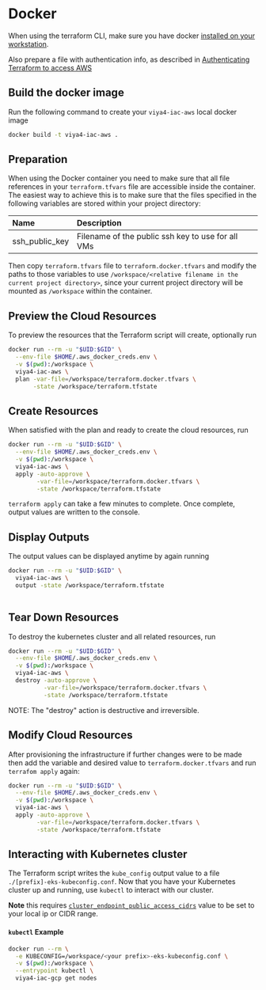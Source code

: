 # Docker

When using the terraform CLI, make sure you have docker [installed on your workstation](../../README.md#docker).

Also prepare a file with authentication info, as described in [Authenticating Terraform to access AWS](./TerraformAWSAuthentication.md)

## Build the docker image

Run the following command to create your `viya4-iac-aws` local docker image

```bash
docker build -t viya4-iac-aws .
```

## Preparation

When using the Docker container you need to make sure that all file references in your `terraform.tfvars` file are accessible inside the container. The easiest way to achieve this is to make sure that the files specified in the following variables are stored within your project directory:

| Name | Description | 
| :--- | :--- |   
| ssh_public_key | Filename of the public ssh key to use for all VMs |

Then copy `terraform.tfvars` file to `terraform.docker.tfvars` and modify the paths to those variables to use `/workspace/<relative filename in the current project directory>`, since your current project directory will be mounted as `/workspace` within the container.

## Preview the Cloud Resources

To preview the resources that the Terraform script will create, optionally run

```bash
docker run --rm -u "$UID:$GID" \
  --env-file $HOME/.aws_docker_creds.env \
  -v $(pwd):/workspace \
  viya4-iac-aws \
  plan -var-file=/workspace/terraform.docker.tfvars \
       -state /workspace/terraform.tfstate  
```

## Create Resources

When satisfied with the plan and ready to create the cloud resources, run

```bash
docker run --rm -u "$UID:$GID" \
  --env-file $HOME/.aws_docker_creds.env \
  -v $(pwd):/workspace \
  viya4-iac-aws \
  apply -auto-approve \
        -var-file=/workspace/terraform.docker.tfvars \
        -state /workspace/terraform.tfstate 
```
`terraform apply` can take a few minutes to complete. Once complete, output values are written to the console.

## Display Outputs

The output values can be displayed anytime by again running

```bash
docker run --rm -u "$UID:$GID" \
  viya4-iac-aws \
  output -state /workspace/terraform.tfstate 
 
```

## Tear Down Resources 

To destroy the kubernetes cluster and all related resources, run

```bash
docker run --rm -u "$UID:$GID" \
  --env-file $HOME/.aws_docker_creds.env \
  -v $(pwd):/workspace \
  viya4-iac-aws \
  destroy -auto-approve \
          -var-file=/workspace/terraform.docker.tfvars \
          -state /workspace/terraform.tfstate
```
NOTE: The "destroy" action is destructive and irreversible.

## Modify Cloud Resources

After provisioning the infrastructure if further changes were to be made then add the variable and desired value to `terraform.docker.tfvars` and run `terrafom apply` again:

```bash
docker run --rm -u "$UID:$GID" \
  --env-file $HOME/.aws_docker_creds.env \
  -v $(pwd):/workspace \
  viya4-iac-aws \
  apply -auto-approve \
        -var-file=/workspace/terraform.docker.tfvars \
        -state /workspace/terraform.tfstate 
```

## Interacting with Kubernetes cluster

The Terraform script writes the `kube_config` output value to a file `./[prefix]-eks-kubeconfig.conf`. Now that you have your Kubernetes cluster up and running, use `kubectl` to interact with our cluster.

**Note** this requires [`cluster_endpoint_public_access_cidrs`](../CONFIG-VARS.md#admin-access) value to be set to your local ip or CIDR range.

#### `kubectl` Example

```bash
docker run --rm \
  -e KUBECONFIG=/workspace/<your prefix>-eks-kubeconfig.conf \
  -v $(pwd):/workspace \
  --entrypoint kubectl \
  viya4-iac-gcp get nodes 

```

